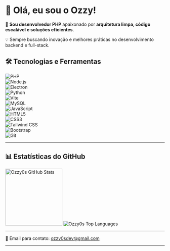 # 👋 Olá, eu sou o Ozzy!

🚀 **Sou desenvolvedor PHP** apaixonado por **arquitetura limpa, código escalável e soluções eficientes**.

💡 Sempre buscando inovação e melhores práticas no desenvolvimento backend e full-stack.

## 🛠️ Tecnologias e Ferramentas

![PHP](https://img.shields.io/badge/PHP-777BB4?style=for-the-badge&logo=php&logoColor=white)  
![Node.js](https://img.shields.io/badge/Node.js-339933?style=for-the-badge&logo=nodedotjs&logoColor=white)  
![Electron](https://img.shields.io/badge/Electron-2C2E3B?style=for-the-badge&logo=electron&logoColor=white)  
![Python](https://img.shields.io/badge/Python-3776AB?style=for-the-badge&logo=python&logoColor=white)  
![Vite](https://img.shields.io/badge/Vite-646CFF?style=for-the-badge&logo=vite&logoColor=white)  
![MySQL](https://img.shields.io/badge/MySQL-4479A1?style=for-the-badge&logo=mysql&logoColor=white)  
![JavaScript](https://img.shields.io/badge/JavaScript-F7DF1E?style=for-the-badge&logo=javascript&logoColor=black)  
![HTML5](https://img.shields.io/badge/HTML5-E34F26?style=for-the-badge&logo=html5&logoColor=white)  
![CSS3](https://img.shields.io/badge/CSS3-1572B6?style=for-the-badge&logo=css3&logoColor=white)  
![Tailwind CSS](https://img.shields.io/badge/Tailwind_CSS-38B2AC?style=for-the-badge&logo=tailwind-css&logoColor=white)  
![Bootstrap](https://img.shields.io/badge/Bootstrap-563D7C?style=for-the-badge&logo=bootstrap&logoColor=white)  
![Git](https://img.shields.io/badge/Git-F05032?style=for-the-badge&logo=git&logoColor=white)

---

## 📊 Estatísticas do GitHub

<div>  
  <img height="180em" src="https://github-readme-stats.vercel.app/api?username=Ozzy0s&show_icons=true&theme=dark&hide_border=true" alt="Ozzy0s GitHub Stats"/>  
  <img src="https://github-readme-stats.vercel.app/api/top-langs/?username=Ozzy0s&layout=compact&langs_count=8&theme=dark&hide_border=true" alt="Ozzy0s Top Languages"/>  
</div>

---

📧 Email para contato: [ozzy0sdev@gmail.com](mailto:ozzy0sdev@gmail.com)

---
